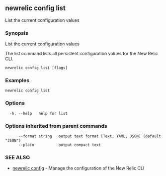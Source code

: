 ## newrelic config list

List the current configuration values

### Synopsis

List the current configuration values

The list command lists all persistent configuration values for the New Relic CLI.


```
newrelic config list [flags]
```

### Examples

```
newrelic config list
```

### Options

```
  -h, --help   help for list
```

### Options inherited from parent commands

```
      --format string   output text format [Text, YAML, JSON] (default "JSON")
      --plain           output compact text
```

### SEE ALSO

* [newrelic config](newrelic_config.md)	 - Manage the configuration of the New Relic CLI

